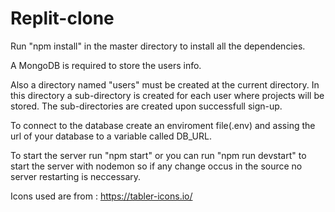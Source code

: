 # Replit-clone

Run "npm install" in the master directory to install all the dependencies.

A MongoDB is required to store the users info.

Also a directory named "users" must be created at the current directory. In this directory
a sub-directory is created for each user where projects will be stored. The sub-directories
are created upon successfull sign-up.

To connect to the database create an enviroment file(.env) and assing the url of your database to
a variable called DB_URL.

To start the server run "npm start" or you can run "npm run devstart" to start the server with nodemon
so if any change occus in the source no server restarting is neccessary.

Icons used are from : https://tabler-icons.io/